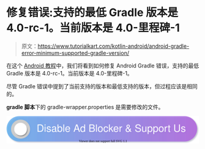 # 修复错误:支持的最低 Gradle 版本是 4.0-rc-1。当前版本是 4.0-里程碑-1

> 原文：<https://www.tutorialkart.com/kotlin-android/android-gradle-error-minimum-supported-gradle-version/>

在这个 [Android 教程](https://www.tutorialkart.com/kotlin-android-tutorial/)中，我们将看到如何修复 Android Gradle 错误，支持的最低 Gradle 版本是 4.0-rc-1。当前版本是 4.0-里程碑-1。

尽管 Gradle 错误中提到了当前支持的版本和最低支持的版本，但过程应该是相同的。

**gradle 脚本**下的 gradle-wrapper.properties 是需要修改的文件。

[![](img/925da31b32d6bc3827932f6c8afb11bb.png)](https://www.tutorialkart.com/)